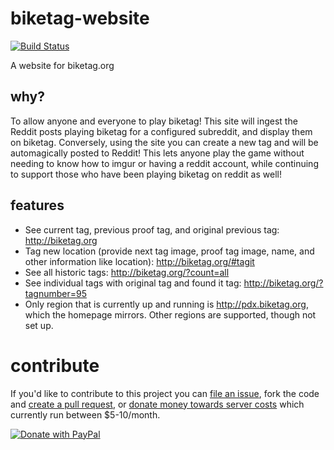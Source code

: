 # biketag-website
[![Build Status](https://travis-ci.org/KenEucker/biketag-website.svg?branch=master)](https://travis-ci.org/KenEucker/biketag-website)

A website for biketag.org

## why?
To allow anyone and everyone to play biketag! This site will ingest the Reddit posts playing biketag for a configured subreddit, and display them on biketag. Conversely, using the site you can create a new tag and will be automagically posted to Reddit! This lets anyone play the game without needing to know how to imgur or having a reddit account, while continuing to support those who have been playing biketag on reddit as well!

## features
* See current tag, previous proof tag, and original previous tag: http://biketag.org
* Tag new location (provide next tag image, proof tag image, name, and other information like location): http://biketag.org/#tagit
* See all historic tags: http://biketag.org/?count=all
* See individual tags with original tag and found it tag: http://biketag.org/?tagnumber=95
* Only region that is currently up and running is http://pdx.biketag.org, which the homepage mirrors. Other regions are supported, though not set up.

# contribute
If you'd like to contribute to this project you can [file an issue](https://github.com/keneucker/biketag-website/issues), fork the code and [create a pull request](https://github.com/keneucker/biketag-website/pulls), or [donate money towards server costs](https://paypal.me/KenEucker) which currently run between $5-10/month.

[![Donate with PayPal](https://raw.githubusercontent.com/stefan-niedermann/paypal-donate-button/master/paypal-donate-button.png)](https://paypal.me/KenEucker)
